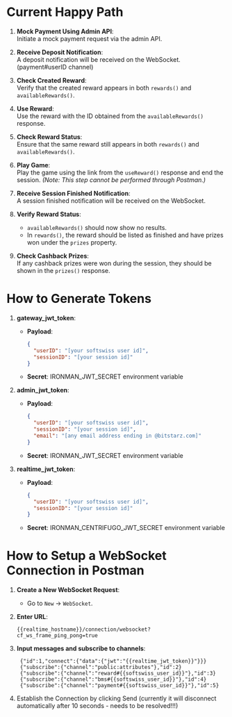 # Current Happy Path

1. **Mock Payment Using Admin API**:  
   Initiate a mock payment request via the admin API.

2. **Receive Deposit Notification**:  
   A deposit notification will be received on the WebSocket. (payment#userID channel)

3. **Check Created Reward**:  
   Verify that the created reward appears in both `rewards()` and `availableRewards()`. 

4. **Use Reward**:  
   Use the reward with the ID obtained from the `availableRewards()` response. 

5. **Check Reward Status**:  
   Ensure that the same reward still appears in both `rewards()` and `availableRewards()`.

6. **Play Game**:  
   Play the game using the link from the `useReward()` response and end the session. *(Note: This step cannot be performed through Postman.)*

7. **Receive Session Finished Notification**:  
   A session finished notification will be received on the WebSocket.

8. **Verify Reward Status**:  
   - `availableRewards()` should now show no results.
   - In `rewards()`, the reward should be listed as finished and have prizes won under the `prizes` property.

9. **Check Cashback Prizes**:  
   If any cashback prizes were won during the session, they should be shown in the `prizes()` response.

# How to Generate Tokens

1. **gateway_jwt_token**:
   - **Payload**:
     ```json
     {
       "userID": "[your softswiss user id]",
       "sessionID": "[your session id]"
     }
     ```
   - **Secret**: IRONMAN_JWT_SECRET environment variable

2. **admin_jwt_token**:
   - **Payload**:
     ```json
     {
       "userID": "[your softswiss user id]",
       "sessionID": "[your session id]",
       "email": "[any email address ending in @bitstarz.com]"
     }
     ```
   - **Secret**: IRONMAN_JWT_SECRET environment variable

3. **realtime_jwt_token**:
   - **Payload**:
     ```json
     {
       "userID": "[your softswiss user id]",
       "sessionID": "[your session id]"
     }
     ```
   - **Secret**: IRONMAN_CENTRIFUGO_JWT_SECRET environment variable

# How to Setup a WebSocket Connection in Postman

1. **Create a New WebSocket Request**:
   - Go to `New` -> `WebSocket`.

2. **Enter URL**:
   ```plaintext
   {{realtime_hostname}}/connection/websocket?cf_ws_frame_ping_pong=true

3. **Input messages and subscribe to channels**:
   ```plaintext
    {"id":1,"connect":{"data":{"jwt":"{{realtime_jwt_token}}"}}}
    {"subscribe":{"channel":"public:attributes"},"id":2}
    {"subscribe":{"channel":"reward#{{softswiss_user_id}}"},"id":3}
    {"subscribe":{"channel":"bms#{{softswiss_user_id}}"},"id":4}
    {"subscribe":{"channel":"payment#{{softswiss_user_id}}"},"id":5}
   
4. Establish the Connection by clicking Send (currently it will disconnect automatically after 10 seconds - needs to be resolved!!!)
   
  
